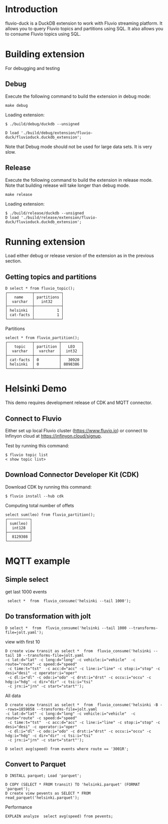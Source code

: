 # Introduction

fluvio-duck is a DuckDB extension to work with Fluvio streaming platform.  It allows you to query Fluvio topics and partitions using SQL.  It also allows you to consume Fluvio topics using SQL.

# Building extension

For debugging and testing
## Debug 

Execute the following command to build the extension in debug mode:
```
make debug
```

Loading extension:

```
$ ./build/debug/duckdb --unsigned

D load './build/debug/extension/fluvio-duck/fluvioduck.duckdb_extension';
```

Note that Debug mode should not be used for large data sets. It is very slow.

## Release

Execute the following command to build the extension in release mode.  Note that building release will take longer than debug mode.

```
make release
```

Loading extension:

```
$ ./build/release/duckdb --unsigned
D load './build/release/extension/fluvio-duck/fluvioduck.duckdb_extension';
```

# Running extension

Load either debug or release version of the extension as in the previous section.


## Getting topics and partitions

```
D select * from fluvio_topic();
┌───────────┬────────────┐
│   name    │ partitions │
│  varchar  │   int32    │
├───────────┼────────────┤
│ helsinki  │          1 │
│ cat-facts │          1 │
└───────────┴────────────┘
```

Partitions
```
select * from fluvio_partition();
┌───────────┬───────────┬─────────┐
│   topic   │ partition │   LEO   │
│  varchar  │  varchar  │  int32  │
├───────────┼───────────┼─────────┤
│ cat-facts │ 0         │   30920 │
│ helsinki  │ 0         │ 8098386 │
└───────────┴───────────┴─────────┘

```

# Helsinki Demo

This demo requires development release of CDK and MQTT connector.

## Connect to Fluvio

Either set up local Fluvio cluster (https://www.fluvio.io) or connect to Infinyon cloud at https://infinyon.cloud/signup.

Test by running this command:

```
$ fluvio topic list
< show topic list>
```

## Download Connector Developer Kit (CDK)

Download CDK by running this command:

```
$ fluvio install --hub cdk
```





Computing total number of offets
```
select sum(leo) from fluvio_partition();
┌──────────┐
│ sum(leo) │
│  int128  │
├──────────┤
│  8129308 │
└──────────┘
```

# MQTT example

## Simple select

get last 1000 events
```
 select *  from  fluvio_consume('helsinki --tail 1000');
```

## Do transformation with jolt
```
D select *  from  fluvio_consume('helsinki --tail 1000 --transforms-file=jolt.yaml');
```

view with first 10

```
D create view transit as select *  from  fluvio_consume('helsinki --tail 10 --transforms-file=jolt.yaml
-c lat:d="lat" -c long:d="long" -c vehicle:i="vehicle"  -c route="route" -c speed:d="speed" 
 -c time:t="tst"  -c acc:d="acc" -c line:i="line" -c stop:i="stop" -c desi="desi" -c operator:i="oper"
 -c dl:i="dl" -c odo:i="odo" -c drst:i="drst" -c occu:i="occu" -c hdg:i="hdg" -c dir="dir" -c tsi:i="tsi"
 -c jrn:i="jrn" -c start="start"');
```

All data
```
D create view transit as select *  from  fluvio_consume('helsinki -B --rows=1859058 --transforms-file=jolt.yaml
-c lat:d="lat" -c long:d="long" -c vehicle:i="vehicle"  -c route="route" -c speed:d="speed" 
 -c time:t="tst"  -c acc:d="acc" -c line:i="line" -c stop:i="stop" -c desi="desi" -c operator:i="oper"
 -c dl:i="dl" -c odo:i="odo" -c drst:i="drst" -c occu:i="occu" -c hdg:i="hdg" -c dir="dir" -c tsi:i="tsi"
 -c jrn:i="jrn" -c start="start"');
```


```
D select avg(speed) from events where route == '3001R';
```

## Convert to Parquet

```
D INSTALL parquet; Load 'parquet';

D COPY (SELECT * FROM transit) TO 'helsinki.parquet' (FORMAT 'parquet');
D create view pevents as SELECT * FROM read_parquet('helsinki.parquet');
```

Performance

```
EXPLAIN analyze  select avg(speed) from pevents;
```


